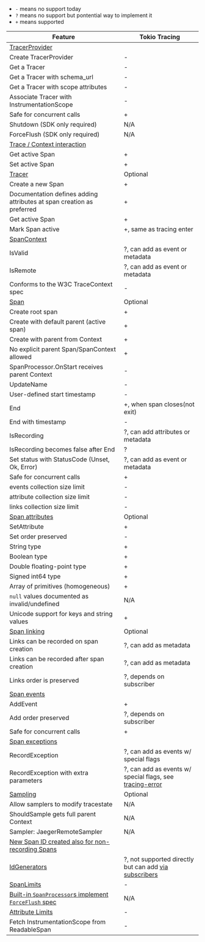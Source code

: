 

* `-` means no support today
* `?` means no support but pontential way to implement it
* `+` means supported
 
 Feature                                                                                          | Tokio Tracing |
|--------------------------------------------------------------------------------------------------|----------|
| [TracerProvider](https://github.com/open-telemetry/opentelemetry-specification/tree/main/specification/trace/api.md#tracerprovider-operations)                           |          |
| Create TracerProvider                                                                            |-         |
| Get a Tracer                                                                                     |-         |
| Get a Tracer with schema_url                                                                     |-         |
| Get a Tracer with scope attributes                                                               |-         |
| Associate Tracer with InstrumentationScope                                                       |-         |
| Safe for concurrent calls                                                                        |+         |
| Shutdown (SDK only required)                                                                     | N/A      |
| ForceFlush (SDK only required)                                                                   | N/A      |
| [Trace / Context interaction](https://github.com/open-telemetry/opentelemetry-specification/tree/main/specification/trace/api.md#context-interaction)                    |          |
| Get active Span                                                                                  |+         |
| Set active Span                                                                                  |+         |
| [Tracer](https://github.com/open-telemetry/opentelemetry-specification/tree/main/specification/trace/api.md#tracer-operations)                                           | Optional |
| Create a new Span                                                                                |+         |
| Documentation defines adding attributes at span creation as preferred                            |+         |
| Get active Span                                                                                  |+         |
| Mark Span active                                                                                 |+, same as tracing enter    |
| [SpanContext](https://github.com/open-telemetry/opentelemetry-specification/tree/main/specification/trace/api.md#spancontext)                                            |          |
| IsValid                                                                                          | ?, can add as event or metadata |
| IsRemote                                                                                         | ?, can add as event or metadata |
| Conforms to the W3C TraceContext spec                                                            | -        |
| [Span](https://github.com/open-telemetry/opentelemetry-specification/tree/main/specification/trace/api.md#span)                                                          | Optional |
| Create root span                                                                                 | +        |
| Create with default parent (active span)                                                         | +        |
| Create with parent from Context                                                                  | +        |
| No explicit parent Span/SpanContext allowed                                                      | +        |
| SpanProcessor.OnStart receives parent Context                                                    | -        |
| UpdateName                                                                                       | -        |
| User-defined start timestamp                                                                     | -        |
| End                                                                                              | +, when span closes(not exit) |
| End with timestamp                                                                               | -        |
| IsRecording                                                                                      | ?, can add attributes or metadata |
| IsRecording becomes false after End                                                              | ?        |
| Set status with StatusCode (Unset, Ok, Error)                                                    | ?, can add as event or metadata |
| Safe for concurrent calls                                                                        | +        |
| events collection size limit                                                                     | -        |
| attribute collection size limit                                                                  | -        |
| links collection size limit                                                                      | -        |
| [Span attributes](https://github.com/open-telemetry/opentelemetry-specification/tree/main/specification/trace/api.md#set-attributes)                                     | Optional |
| SetAttribute                                                                                     | +        |
| Set order preserved                                                                              | -        |
| String type                                                                                      | +        |
| Boolean type                                                                                     | +        |
| Double floating-point type                                                                       | +        |
| Signed int64 type                                                                                | +        |
| Array of primitives (homogeneous)                                                                | +        |
| `null` values documented as invalid/undefined                                                    | N/A      |
| Unicode support for keys and string values                                                       | +        |
| [Span linking](https://github.com/open-telemetry/opentelemetry-specification/tree/main/specification/trace/api.md#specifying-links)                                      | Optional |
| Links can be recorded on span creation                                                           | ?, can add as metadata |
| Links can be recorded after span creation                                                        | ?, can add as metadata         |
| Links order is preserved                                                                         | ?, depends on subscriber        |
| [Span events](https://github.com/open-telemetry/opentelemetry-specification/tree/main/specification/trace/api.md#add-events)                                             |          |
| AddEvent                                                                                         |+         |
| Add order preserved                                                                              |?, depends on subscriber      |
| Safe for concurrent calls                                                                        |+         |
| [Span exceptions](https://github.com/open-telemetry/opentelemetry-specification/tree/main/specification/trace/api.md#record-exception)                                   |          |
| RecordException                                                                                  | ?, can add as events w/ special flags  |
| RecordException with extra parameters                                                            | ?, can add as events w/ special flags, see [tracing-error](https://docs.rs/tracing-error/latest/tracing_error/)  |
| [Sampling](https://github.com/open-telemetry/opentelemetry-specification/tree/main/specification/trace/sdk.md#sampling)                                                  | Optional |
| Allow samplers to modify tracestate                                                              | N/A      |
| ShouldSample gets full parent Context                                                            | N/A      |
| Sampler: JaegerRemoteSampler                                                                     | N/A      |
| [New Span ID created also for non-recording Spans](https://github.com/open-telemetry/opentelemetry-specification/tree/main/specification/trace/sdk.md#sdk-span-creation) |          |
| [IdGenerators](https://github.com/open-telemetry/opentelemetry-specification/tree/main/specification/trace/sdk.md#id-generators)                                         | ?, not supported directly but can add [via subscribers](https://docs.rs/tracing/latest/tracing/trait.Subscriber.html#tymethod.new_span)         |
| [SpanLimits](https://github.com/open-telemetry/opentelemetry-specification/tree/main/specification/trace/sdk.md#span-limits)                                             | -        |
| [Built-in `SpanProcessor`s implement `ForceFlush` spec](https://github.com/open-telemetry/opentelemetry-specification/tree/main/specification/trace/sdk.md#forceflush-1) | N/A      |
| [Attribute Limits](https://github.com/open-telemetry/opentelemetry-specification/tree/main/specification/common/README.md#attribute-limits)                              | -        |
| Fetch InstrumentationScope from ReadableSpan                                                     | -        |

